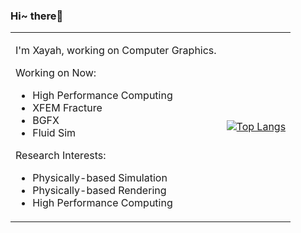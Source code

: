 ### Hi~ there👋

<table border="0">
<tr>
<td>

I'm Xayah, working on Computer Graphics.

Working on Now:

- High Performance Computing
- XFEM Fracture
- BGFX
- Fluid Sim

Research Interests:

- Physically-based Simulation
- Physically-based Rendering
- High Performance Computing

</td>
<td>
  
[![Top Langs](https://github-readme-stats.vercel.app/api/top-langs/?username=Xayah-Hina&layout=compact)](https://github.com/Xayah-Hina/ayaka)

</td>
</tr>
</table>
